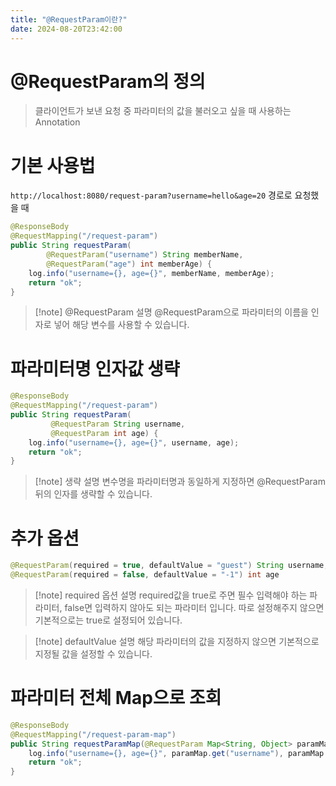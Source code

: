 ```yaml
---
title: "@RequestParam이란?"
date: 2024-08-20T23:42:00
---
```


# @RequestParam의 정의

>클라이언트가 보낸 요청 중 파라미터의 값을 불러오고 싶을 때 사용하는 Annotation

# 기본 사용법
`http://localhost:8080/request-param?username=hello&age=20` 경로로 요청했을 때
```java
@ResponseBody
@RequestMapping("/request-param")
public String requestParam(
	    @RequestParam("username") String memberName,
	    @RequestParam("age") int memberAge) {
	log.info("username={}, age={}", memberName, memberAge);
	return "ok";
}
```
> [!note] @RequestParam 설명
> @RequestParam으로 파라미터의 이름을 인자로 넣어 해당 변수를 사용할 수 있습니다.

# 파라미터명 인자값 생략
```java
@ResponseBody
@RequestMapping("/request-param")
public String requestParam(
         @RequestParam String username,
         @RequestParam int age) {
    log.info("username={}, age={}", username, age);
    return "ok";
}
```
>[!note] 생략 설명
>변수명을 파라미터명과 동일하게 지정하면 @RequestParam 뒤의 인자를 생략할 수 있습니다.

# 추가 옵션
```java
@RequestParam(required = true, defaultValue = "guest") String username,
@RequestParam(required = false, defaultValue = "-1") int age
```
>[!note] required 옵션 설명
>required값을 true로 주면 필수 입력해야 하는 파라미터, false면 입력하지 않아도 되는 파라미터 입니다.
>따로 설정해주지 않으면 기본적으로는 true로 설정되어 있습니다.

>[!note] defaultValue 설명
> 해당 파라미터의 값을 지정하지 않으면 기본적으로 지정될 값을 설정할 수 있습니다.

# 파라미터 전체 Map으로 조회
```java
@ResponseBody
@RequestMapping("/request-param-map")
public String requestParamMap(@RequestParam Map<String, Object> paramMap) {
	log.info("username={}, age={}", paramMap.get("username"), paramMap.get("age"));
    return "ok";
}
```